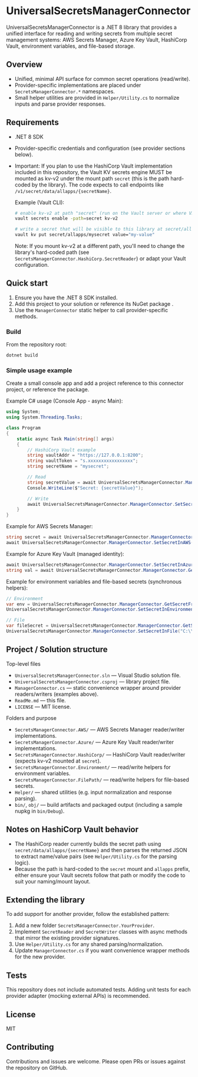 # UniversalSecretsManagerConnector

UniversalSecretsManagerConnector is a .NET 8 library that provides a unified interface for reading and writing secrets from multiple secret management systems: AWS Secrets Manager, Azure Key Vault, HashiCorp Vault, environment variables, and file-based storage.

## Overview

- Unified, minimal API surface for common secret operations (read/write).
- Provider-specific implementations are placed under `SecretsManagerConnector.*` namespaces.
- Small helper utilities are provided in `Helper/Utility.cs` to normalize inputs and parse provider responses.

## Requirements

- .NET 8 SDK
- Provider-specific credentials and configuration (see provider sections below).
- Important: If you plan to use the HashiCorp Vault implementation included in this repository, the Vault KV secrets engine MUST be mounted as kv-v2 under the mount path `secret` (this is the path hard-coded by the library). The code expects to call endpoints like `/v1/secret/data/allapps/{secretName}`.

  Example (Vault CLI):

  ```bash
  # enable kv-v2 at path "secret" (run on the Vault server or where VAULT_ADDR/VAULT_TOKEN are configured)
  vault secrets enable -path=secret kv-v2

  # write a secret that will be visible to this library at secret/allapps/mysecret
  vault kv put secret/allapps/mysecret value="my-value"
  ```

  Note: If you mount kv-v2 at a different path, you'll need to change the library's hard-coded path (see `SecretsManagerConnector.HashiCorp.SecretReader`) or adapt your Vault configuration.

## Quick start

1. Ensure you have the .NET 8 SDK installed.
2. Add this project to your solution or reference its NuGet package .
3. Use the `ManagerConnector` static helper to call provider-specific methods.

### Build

From the repository root:

```powershell
dotnet build
```

### Simple usage example

Create a small console app and add a project reference to this connector project, or reference the package.

Example C# usage (Console App - async Main):

```csharp
using System;
using System.Threading.Tasks;

class Program
{
    static async Task Main(string[] args)
    {
        // HashiCorp Vault example
        string vaultAddr = "https://127.0.0.1:8200";
        string vaultToken = "s.xxxxxxxxxxxxxxxxx";
        string secretName = "mysecret";

        // Read
        string secretValue = await UniversalSecretsManagerConnector.ManagerConnector.GetSecretFromHashiCorp(vaultAddr, vaultToken, secretName);
        Console.WriteLine($"Secret: {secretValue}");

        // Write
        await UniversalSecretsManagerConnector.ManagerConnector.SetSecretInHashiCorp(vaultAddr, vaultToken, secretName, "new-value");
    }
}
```

Example for AWS Secrets Manager:

```csharp
string secret = await UniversalSecretsManagerConnector.ManagerConnector.GetSecretFromAWS("my-aws-secret-name");
await UniversalSecretsManagerConnector.ManagerConnector.SetSecretInAWS("my-aws-secret-name", "my-new-value");
```

Example for Azure Key Vault (managed identity):

```csharp
await UniversalSecretsManagerConnector.ManagerConnector.SetSecretInAzureUsingManagedIdentity("https://myvault.vault.azure.net/", "secret-name", "value");
string val = await UniversalSecretsManagerConnector.ManagerConnector.GetSecretFromAzureUsingManagedIdentity("https://myvault.vault.azure.net/", "secret-name");
```

Example for environment variables and file-based secrets (synchronous helpers):

```csharp
// Environment
var env = UniversalSecretsManagerConnector.ManagerConnector.GetSecretFromEnvironmentVariable("MY_ENV_VAR");
UniversalSecretsManagerConnector.ManagerConnector.SetSecretInEnvironmentVariable("MY_ENV_VAR", "value");

// File
var fileSecret = UniversalSecretsManagerConnector.ManagerConnector.GetSecretFromFile("C:\\path\\to\\secret.txt");
UniversalSecretsManagerConnector.ManagerConnector.SetSecretInFile("C:\\path\\to\\secret.txt", "value");
```

## Project / Solution structure

Top-level files

- `UniversalSecretsManagerConnector.sln` — Visual Studio solution file.
- `UniversalSecretsManagerConnector.csproj` — library project file.
- `ManagerConnector.cs` — static convenience wrapper around provider readers/writers (examples above).
- `ReadMe.md` — this file.
- `LICENSE` — MIT license.

Folders and purpose

- `SecretsManagerConnector.AWS/` — AWS Secrets Manager reader/writer implementations.
- `SecretsManagerConnector.Azure/` — Azure Key Vault reader/writer implementations.
- `SecretsManagerConnector.HashiCorp/` — HashiCorp Vault reader/writer (expects kv-v2 mounted at `secret`).
- `SecretsManagerConnector.Environment/` — read/write helpers for environment variables.
- `SecretsManagerConnector.FilePath/` — read/write helpers for file-based secrets.
- `Helper/` — shared utilities (e.g. input normalization and response parsing).
- `bin/`, `obj/` — build artifacts and packaged output (including a sample nupkg in `bin/Debug`).

## Notes on HashiCorp Vault behavior

- The HashiCorp reader currently builds the secret path using `secret/data/allapps/{secretName}` and then parses the returned JSON to extract name/value pairs (see `Helper/Utility.cs` for the parsing logic).
- Because the path is hard-coded to the `secret` mount and `allapps` prefix, either ensure your Vault secrets follow that path or modify the code to suit your naming/mount layout.

## Extending the library

To add support for another provider, follow the established pattern:

1. Add a new folder `SecretsManagerConnector.YourProvider`.
2. Implement `SecretReader` and `SecretWriter` classes with async methods that mirror the existing provider signatures.
3. Use `Helper/Utility.cs` for any shared parsing/normalization.
4. Update `ManagerConnector.cs` if you want convenience wrapper methods for the new provider.

## Tests

This repository does not include automated tests. Adding unit tests for each provider adapter (mocking external APIs) is recommended.

## License

MIT

## Contributing

Contributions and issues are welcome. Please open PRs or issues against the repository on GitHub.

